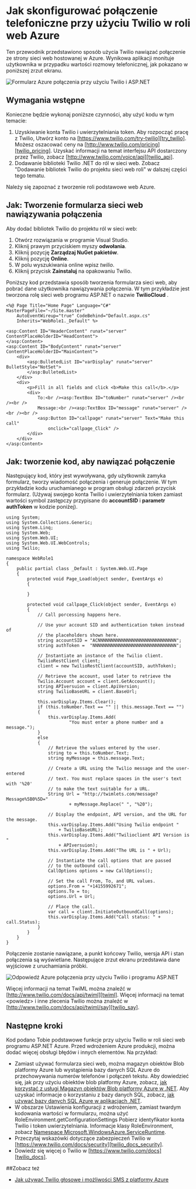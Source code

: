<properties 
    pageTitle="Jak skonfigurować połączenie telefoniczne z Twilio (.NET) | Microsoft Azure" 
    description="Dowiedz się, jak nawiązywanie połączenia telefonicznego i wysyłanie wiadomości SMS za pomocą interfejsu API Twilio usługi Azure. Przykłady kodu napisanego w .NET." 
    services="" 
    documentationCenter=".net" 
    authors="devinrader" 
    manager="timlt" 
    editor=""/>

<tags 
    ms.service="cloud-services" 
    ms.workload="tbd" 
    ms.tgt_pltfrm="na" 
    ms.devlang="dotnet" 
    ms.topic="article" 
    ms.date="05/04/2016" 
    ms.author="microsofthelp@twilio.com"/>




# <a name="how-to-make-a-phone-call-using-twilio-in-a-web-role-on-azure"></a>Jak skonfigurować połączenie telefoniczne przy użyciu Twilio w roli web Azure

Ten przewodnik przedstawiono sposób użycia Twilio nawiązać połączenie ze strony sieci web hostowanej w Azure. Wynikowa aplikacji monituje użytkownika w przypadku wartości rozmowy telefonicznej, jak pokazano w poniższej zrzut ekranu.

![Formularz Azure połączenia przy użyciu Twilio i ASP.NET][twilio_dotnet_basic_form]

## <a name="twilio-prereqs"></a>Wymagania wstępne

Konieczne będzie wykonaj poniższe czynności, aby użyć kodu w tym temacie:

1. Uzyskiwanie konta Twilio i uwierzytelniania token. Aby rozpocząć pracę z Twilio, Utwórz konto na [https://www.twilio.com/try-twilio][try_twilio]. Możesz oszacować ceny na [http://www.twilio.com/pricing][twilio_pricing]. Uzyskać informacji na temat interfejsu API dostarczony przez Twilio, zobacz [http://www.twilio.com/voice/api][twilio_api].
2. Dodawanie biblioteki Twilio .NET do ról w sieci web. Zobacz "Dodawanie bibliotek Twilio do projektu sieci web roli" w dalszej części tego tematu.

Należy się zapoznać z tworzenie roli podstawowe web Azure.

## <a name="howtocreateform"></a>Jak: Tworzenie formularza sieci web nawiązywania połączenia

<a id="use_nuget"></a>Aby dodać bibliotek Twilio do projektu ról w sieci web:

1.  Otwórz rozwiązania w programie Visual Studio.
2.  Kliknij prawym przyciskiem myszy **odwołania**.
3.  Kliknij pozycję **Zarządzaj NuGet pakietów**.
4.  Kliknij pozycję **Online**.
5.  W polu wyszukiwania online wpisz *twilio*.
6.  Kliknij przycisk **Zainstaluj** na opakowaniu Twilio.

Poniższy kod przedstawia sposób tworzenia formularza sieci web, aby pobrać dane użytkownika nawiązywania połączenia. W tym przykładzie jest tworzona rolę sieci web programu ASP.NET o nazwie **TwilioCloud** .

    <%@ Page Title="Home Page" Language="C#" MasterPageFile="~/Site.master"
        AutoEventWireup="true" CodeBehind="Default.aspx.cs"
        Inherits="WebRole1._Default" %>

    <asp:Content ID="HeaderContent" runat="server" ContentPlaceHolderID="HeadContent">
    </asp:Content>
    <asp:Content ID="BodyContent" runat="server" ContentPlaceHolderID="MainContent">
        <div>
            <asp:BulletedList ID="varDisplay" runat="server" BulletStyle="NotSet">
            </asp:BulletedList>
        </div>
        <div>
            <p>Fill in all fields and click <b>Make this call</b>.</p>
            <div>
                To:<br /><asp:TextBox ID="toNumber" runat="server" /><br /><br />
                Message:<br /><asp:TextBox ID="message" runat="server" /><br /><br />
                <asp:Button ID="callpage" runat="server" Text="Make this call"
                    onclick="callpage_Click" />
            </div>
        </div>
    </asp:Content>

## <a id="howtocreatecode"></a>Jak: tworzenie kod, aby nawiązać połączenie
Następujący kod, który jest wywoływana, gdy użytkownik zamyka formularz, tworzy wiadomość połączenia i generuje połączenie. W tym przykładzie kodu uruchamianego w program obsługi zdarzeń przycisk formularz. (Używaj swojego konta Twilio i uwierzytelniania token zamiast wartości symbol zastępczy przypisane do **accountSID** i **parametr authToken** w kodzie poniżej).

    using System;
    using System.Collections.Generic;
    using System.Linq;
    using System.Web;
    using System.Web.UI;
    using System.Web.UI.WebControls;
    using Twilio;

    namespace WebRole1
    {
        public partial class _Default : System.Web.UI.Page
        {
            protected void Page_Load(object sender, EventArgs e)
            {

            }

            protected void callpage_Click(object sender, EventArgs e)
            {
                // Call porcessing happens here.

                // Use your account SID and authentication token instead of
                // the placeholders shown here.
                string accountSID = "ACNNNNNNNNNNNNNNNNNNNNNNNNNNNNNN";
                string authToken =  "NNNNNNNNNNNNNNNNNNNNNNNNNNNNNNNN";

                // Instantiate an instance of the Twilio client.
                TwilioRestClient client;
                client = new TwilioRestClient(accountSID, authToken);

                // Retrieve the account, used later to retrieve the
                Twilio.Account account = client.GetAccount();
                string APIversuion = client.ApiVersion;
                string TwilioBaseURL = client.BaseUrl;

                this.varDisplay.Items.Clear();
                if (this.toNumber.Text == "" || this.message.Text == "")
                {
                    this.varDisplay.Items.Add(
                            "You must enter a phone number and a message.");
                }
                else
                {
                    // Retrieve the values entered by the user.
                    string to = this.toNumber.Text;
                    string myMessage = this.message.Text;

                    // Create a URL using the Twilio message and the user-entered
                    // text. You must replace spaces in the user's text with '%20'
                    // to make the text suitable for a URL.
                    String Url = "http://twimlets.com/message?Message%5B0%5D="
                            + myMessage.Replace(" ", "%20");

                    // Display the endpoint, API version, and the URL for the message.
                    this.varDisplay.Items.Add("Using Twilio endpoint "
                        + TwilioBaseURL);
                    this.varDisplay.Items.Add("Twilioclient API Version is "
                        + APIversuion);
                    this.varDisplay.Items.Add("The URL is " + Url);

                    // Instantiate the call options that are passed
                    // to the outbound call.
                    CallOptions options = new CallOptions();

                    // Set the call From, To, and URL values.                    
                    options.From = "+14155992671";
                    options.To = to;
                    options.Url = Url;

                    // Place the call.
                    var call = client.InitiateOutboundCall(options);
                    this.varDisplay.Items.Add("Call status: " + call.Status);
                }
            }
        }
    }

Połączenie zostanie nawiązane, a punkt końcowy Twilio, wersja API i stan połączenia są wyświetlane. Następujące zrzut ekranu przedstawia dane wyjściowe z uruchamiania próbki.

![Odpowiedź Azure połączenia przy użyciu Twilio i programu ASP.NET][twilio_dotnet_basic_form_output]

Więcej informacji na temat TwiML można znaleźć w [http://www.twilio.com/docs/api/twiml][twiml]. Więcej informacji na temat &lt;powiedz&gt; i inne zlecenia Twilio można znaleźć w [http://www.twilio.com/docs/api/twiml/say][twilio_say].

## <a id="nextsteps"></a>Następne kroki
Kod podano Tobie podstawowe funkcje przy użyciu Twilio w roli sieci web programu ASP.NET Azure. Przed wdrożeniem Azure produkcji, można dodać więcej obsługi błędów i innych elementów. Na przykład:

* Zamiast używać formularza sieci web, można magazyn obiektów Blob platformy Azure lub wystąpienia bazy danych SQL Azure do przechowywania numerów telefonów i połączeń tekstu. Aby dowiedzieć się, jak przy użyciu obiektów blob platformy Azure, zobacz, [jak korzystać z usługi Magazyn obiektów Blob platformy Azure w .NET][howto_blob_storage_dotnet]. Aby uzyskać informacje o korzystaniu z bazy danych SQL, zobacz, [jak używać bazy danych SQL Azure w aplikacjach .NET][howto_sql_azure_dotnet].
* W obszarze Ustawienia konfiguracji z wdrożeniem, zamiast twardym kodowania wartości w formularzu, można użyć RoleEnvironment.getConfigurationSettings Pobierz identyfikator konta Twilio i token uwierzytelniania. Informacje klasy RoleEnvironment, zobacz [Namespace Microsoft.WindowsAzure.ServiceRuntime][azure_runtime_ref_dotnet].
* Przeczytaj wskazówki dotyczące zabezpieczeń Twilio w [https://www.twilio.com/docs/security][twilio_docs_security].
* Dowiedz się więcej o Twilio w [https://www.twilio.com/docs][twilio_docs].

##<a name="seealso"></a>Zobacz też
* [Jak używać Twilio głosowe i możliwości SMS z platformy Azure](twilio-dotnet-how-to-use-for-voice-sms.md)

[twilio_pricing]: http://www.twilio.com/pricing
[try_twilio]: http://www.twilio.com/try-twilio
[twilio_api]: http://www.twilio.com/voice/api
[verify_phone]: https://www.twilio.com/user/account/phone-numbers/verified#

[twilio_dotnet_basic_form]: ./media/partner-twilio-cloud-services-dotnet-phone-call-web-role/WA_twilio_dotnet_basic_form.png
[twilio_dotnet_basic_form_output]: ./media/partner-twilio-cloud-services-dotnet-phone-call-web-role/WA_twilio_dotnet_basic_form_output.png

[twiml]: http://www.twilio.com/docs/api/twiml



[howto_twilio_voice_sms_dotnet]: /develop/net/how-to-guides/twilio/

[howto_blob_storage_dotnet]: https://www.windowsazure.com/develop/net/how-to-guides/blob-storage/

[howto_sql_azure_dotnet]: https://www.windowsazure.com/develop/net/how-to-guides/sql-database/


[twilio_docs_security]: http://www.twilio.com/docs/security
[twilio_docs]: http://www.twilio.com/docs
[twilio_say]: http://www.twilio.com/docs/api/twiml/say


[azure_runtime_ref_dotnet]: http://msdn.microsoft.com/library/windowsazure/microsoft.windowsazure.serviceruntime.aspx
